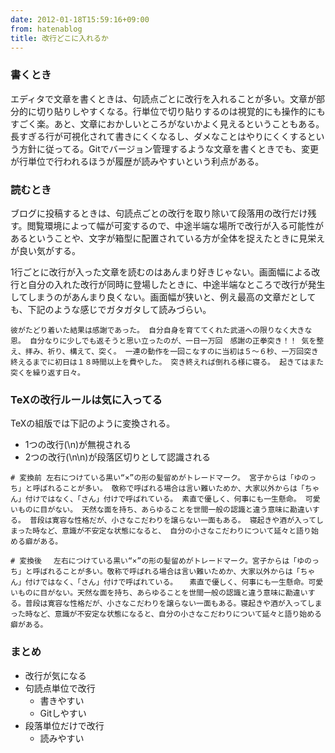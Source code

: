 ```yaml
---
date: 2012-01-18T15:59:16+09:00
from: hatenablog
title: 改行どこに入れるか
---
```

### 書くとき

エディタで文章を書くときは、句読点ごとに改行を入れることが多い。文章が部分的に切り貼りしやすくなる。行単位で切り貼りするのは視覚的にも操作的にもすごく楽。あと、文章におかしいところがないかよく見えるということもある。長すぎる行が可視化されて書きにくくなるし、ダメなことはやりにくくするという方針に従ってる。Gitでバージョン管理するような文章を書くときでも、変更が行単位で行われるほうが履歴が読みやすいという利点がある。

### 読むとき

ブログに投稿するときは、句読点ごとの改行を取り除いて段落用の改行だけ残す。閲覧環境によって幅が可変するので、中途半端な場所で改行が入る可能性があるということや、文字が箱型に配置されている方が全体を捉えたときに見栄えが良い気がする。

1行ごとに改行が入った文章を読むのはあんまり好きじゃない。画面幅による改行と自分の入れた改行が同時に登場したときに、中途半端なところで改行が発生してしまうのがあんまり良くない。画面幅が狭いと、例え最高の文章だとしても、下記のような感じでガタガタして読みづらい。

```
彼がたどり着いた結果は感謝であった。 自分自身を育ててくれた武道への限りなく大きな恩。 自分なりに少しでも返そうと思い立ったのが、一日一万回　感謝の正拳突き！！ 気を整え、拝み、祈り、構えて、突く。 一連の動作を一回こなすのに当初は５～６秒、一万回突き終えるまでに初日は１８時間以上を費やした。 突き終えれば倒れる様に寝る。 起きてはまた突くを繰り返す日々。
```

### TeXの改行ルールは気に入ってる

TeXの組版では下記のように変換される。

- 1つの改行(\n)が無視される
- 2つの改行(\n\n)が段落区切りとして認識される

```
# 変換前 左右につけている黒い“×”の形の髪留めがトレードマーク。 宮子からは「ゆのっち」と呼ばれることが多い。 敬称で呼ばれる場合は言い難いためか、大家以外からは「ちゃん」付けではなく、「さん」付けで呼ばれている。 素直で優しく、何事にも一生懸命。 可愛いものに目がない。 天然な面を持ち、あらゆることを世間一般の認識と違う意味に勘違いする。 普段は寛容な性格だが、小さなこだわりを譲らない一面もある。 寝起きや酒が入ってしまった時など、意識が不安定な状態になると、 自分の小さなこだわりについて延々と語り始める癖がある。
```

```
# 変換後 　左右につけている黒い“×”の形の髪留めがトレードマーク。宮子からは「ゆのっち」と呼ばれることが多い。敬称で呼ばれる場合は言い難いためか、大家以外からは「ちゃん」付けではなく、「さん」付けで呼ばれている。 　素直で優しく、何事にも一生懸命。可愛いものに目がない。天然な面を持ち、あらゆることを世間一般の認識と違う意味に勘違いする。普段は寛容な性格だが、小さなこだわりを譲らない一面もある。寝起きや酒が入ってしまった時など、意識が不安定な状態になると、自分の小さなこだわりについて延々と語り始める癖がある。
```

### まとめ

- 改行が気になる
- 句読点単位で改行
  - 書きやすい
  - Gitしやすい
- 段落単位だけで改行
  - 読みやすい

